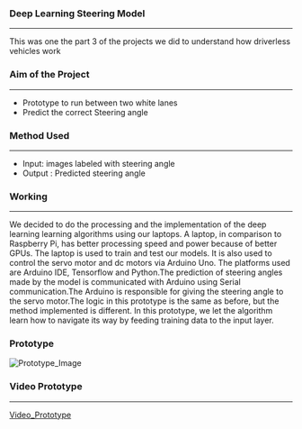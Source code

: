 ### Deep Learning Steering Model 
<hr>  
<p> This was one the part 3 of the projects we did to understand how driverless vehicles work </p>

<h3> Aim of the Project </h3>
<hr>  

<ul>
     <li>Prototype to run between two white lanes </li>
     <li> Predict the correct Steering angle</li>
 </ul>

<h3>Method Used</h3>
<hr>  

<ul>
     <li>Input: images labeled with steering angle</li>
     <li>Output : Predicted steering angle</li>
</ul>

<h3> Working </h3>
<hr>  
<p> We decided to do the processing and the implementation of the deep learning learning algorithms using our laptops. A laptop, in comparison to Raspberry Pi, has better processing speed and power because of better GPUs. The laptop is used to train and test our models. It is also used to control the servo motor and dc motors via Arduino Uno. The platforms used are Arduino IDE, Tensorflow and Python.The prediction of steering angles made by the model is communicated with Arduino using Serial communication.The Arduino is responsible for giving the steering angle to the servo motor.The logic in this prototype is the same as before, but the method implemented is different. In this prototype, we let the algorithm learn how to navigate its way by feeding training data to the input layer. </p>

<h3>Prototype </h3>
<img src="https://github.com/pdx97/Deep-learning-steering-model/blob/master/Images_and_Video/CNNmodel.PNG" alt="Prototype_Image">

<h3>Video Prototype</h3>
<hr>
<a href="https://photos.app.goo.gl/WZrQZe3x7R4xRqae7">Video_Prototype</a>







     
